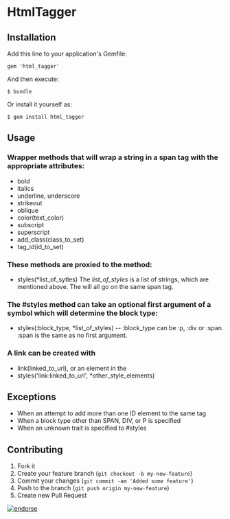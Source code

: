 # HtmlTagger

## Installation

Add this line to your application's Gemfile:

    gem 'html_tagger'

And then execute:

    $ bundle

Or install it yourself as:

    $ gem install html_tagger

## Usage

### Wrapper methods that will wrap a string in a span tag with the appropriate attributes:

  * bold
  * italics
  * underline, underscore
  * strikeout
  * oblique
  * color(text_color)
  * subscript
  * superscript
  * add_class(class_to_set)
  * tag_id(id_to_set)

### These methods are proxied to the method:

  * styles(*list_of_sytles)
  The _list_of_styles_ is a list of strings, which are mentioned above.  The will all go on the same span tag.

### The #styles method can take an optional first argument of a symbol which will determine the block type:

  * styles(:block_type, *list_of_styles) -- :block_type can be :p, :div or :span.  :span is the same as no first argument.

### A link can be created with

  * link(linked_to_url), or an element in the
  * styles('link:linked_to_url', *other_style_elements)

## Exceptions

   * When an attempt to add more than one ID element to the same tag
   * When a block type other than SPAN, DIV, or P is specified
   * When an unknown trait is specified to #styles


## Contributing

1. Fork it
2. Create your feature branch (`git checkout -b my-new-feature`)
3. Commit your changes (`git commit -am 'Added some feature'`)
4. Push to the branch (`git push origin my-new-feature`)
5. Create new Pull Request

[![endorse](http://api.coderwall.com/coyote/endorse.png)](http://coderwall.com/coyote)
